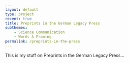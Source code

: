 ```yaml
---
layout: default
type: project
recent: true
title: Preprints in the German Legacy Press
subthemes: 
    - Science Communication
    - Words & Framing
permalink: /preprints-in-the-press
---
```


This is my stuff on Preprints in the German Legacy Press...
